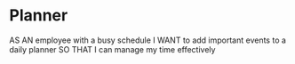 # Planner
AS AN employee with a busy schedule I WANT to add important events to a daily planner SO THAT I can manage my time effectively
